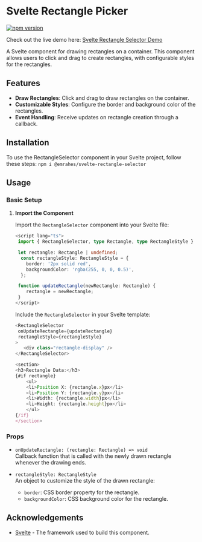 # Svelte Rectangle Picker

[![npm version](https://img.shields.io/npm/v/%40emrahes%2Fsvelte-rectangle-selector)](https://www.npmjs.com/package/@emrahes/svelte-rectangle-selector)

Check out the live demo here: [Svelte Rectangle Selector Demo](https://emrahes.github.io/svelte-rectangle-selector/)

A Svelte component for drawing rectangles on a container. This component allows users to click and drag to create rectangles, with configurable styles for the rectangles.

## Features

- **Draw Rectangles**: Click and drag to draw rectangles on the container.
- **Customizable Styles**: Configure the border and background color of the rectangles.
- **Event Handling**: Receive updates on rectangle creation through a callback.

## Installation

To use the RectangleSelector component in your Svelte project, follow these steps:
`npm i @emrahes/svelte-rectangle-selector`

## Usage

### Basic Setup

1. **Import the Component**

   Import the `RectangleSelector` component into your Svelte file:

   ```typescript
   <script lang="ts">
    import { RectangleSelector, type Rectangle, type RectangleStyle } from "@emrahes/svelte-rectangle-selector";

    let rectangle: Rectangle | undefined;
     const rectangleStyle: RectangleStyle = {
       border: '2px solid red',
       backgroundColor: 'rgba(255, 0, 0, 0.5)',
     };

    function updateRectangle(newRectangle: Rectangle) {
       rectangle = newRectangle;
    }
   </script>
   ```

   Include the `RectangleSelector` in your Svelte template:

   ```typescript
   <RectangleSelector
    onUpdateRectangle={updateRectangle}
    rectangleStyle={rectangleStyle}
   >
      <div class="rectangle-display" />
   </RectangleSelector>

   <section>
   <h3>Rectangle Data:</h3>
   {#if rectangle}
       <ul>
       <li>Position X: {rectangle.x}px</li>
       <li>Position Y: {rectangle.y}px</li>
       <li>Width: {rectangle.width}px</li>
       <li>Height: {rectangle.height}px</li>
       </ul>
   {/if}
   </section>
   ```

### Props

- `onUpdateRectangle: (rectangle: Rectangle) => void`  
  Callback function that is called with the newly drawn rectangle whenever the drawing ends.

- `rectangleStyle: RectangleStyle`  
  An object to customize the style of the drawn rectangle:
  - `border`: CSS border property for the rectangle.
  - `backgroundColor`: CSS background color for the rectangle.

## Acknowledgements

- [Svelte](https://svelte.dev/) - The framework used to build this component.
